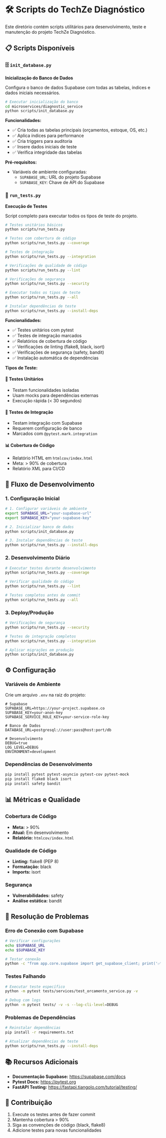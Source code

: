 # 🛠️ Scripts do TechZe Diagnóstico

Este diretório contém scripts utilitários para desenvolvimento, teste e manutenção do projeto TechZe Diagnóstico.

## 📋 Scripts Disponíveis

### 🗄️ `init_database.py`
**Inicialização do Banco de Dados**

Configura o banco de dados Supabase com todas as tabelas, índices e dados iniciais necessários.

```bash
# Executar inicialização do banco
cd microservices/diagnostic_service
python scripts/init_database.py
```

**Funcionalidades:**
- ✅ Cria todas as tabelas principais (orçamentos, estoque, OS, etc.)
- ✅ Aplica índices para performance
- ✅ Cria triggers para auditoria
- ✅ Insere dados iniciais de teste
- ✅ Verifica integridade das tabelas

**Pré-requisitos:**
- Variáveis de ambiente configuradas:
  - `SUPABASE_URL`: URL do projeto Supabase
  - `SUPABASE_KEY`: Chave de API do Supabase

### 🧪 `run_tests.py`
**Execução de Testes**

Script completo para executar todos os tipos de teste do projeto.

```bash
# Testes unitários básicos
python scripts/run_tests.py

# Testes com cobertura de código
python scripts/run_tests.py --coverage

# Testes de integração
python scripts/run_tests.py --integration

# Verificações de qualidade de código
python scripts/run_tests.py --lint

# Verificações de segurança
python scripts/run_tests.py --security

# Executar todos os tipos de teste
python scripts/run_tests.py --all

# Instalar dependências de teste
python scripts/run_tests.py --install-deps
```

**Funcionalidades:**
- ✅ Testes unitários com pytest
- ✅ Testes de integração marcados
- ✅ Relatórios de cobertura de código
- ✅ Verificações de linting (flake8, black, isort)
- ✅ Verificações de segurança (safety, bandit)
- ✅ Instalação automática de dependências

**Tipos de Teste:**

#### 🔧 Testes Unitários
- Testam funcionalidades isoladas
- Usam mocks para dependências externas
- Execução rápida (< 30 segundos)

#### 🔗 Testes de Integração
- Testam integração com Supabase
- Requerem configuração de banco
- Marcados com `@pytest.mark.integration`

#### 📊 Cobertura de Código
- Relatório HTML em `htmlcov/index.html`
- Meta: > 90% de cobertura
- Relatório XML para CI/CD

## 🚀 Fluxo de Desenvolvimento

### 1. Configuração Inicial
```bash
# 1. Configurar variáveis de ambiente
export SUPABASE_URL="your-supabase-url"
export SUPABASE_KEY="your-supabase-key"

# 2. Inicializar banco de dados
python scripts/init_database.py

# 3. Instalar dependências de teste
python scripts/run_tests.py --install-deps
```

### 2. Desenvolvimento Diário
```bash
# Executar testes durante desenvolvimento
python scripts/run_tests.py --coverage

# Verificar qualidade do código
python scripts/run_tests.py --lint

# Testes completos antes de commit
python scripts/run_tests.py --all
```

### 3. Deploy/Produção
```bash
# Verificações de segurança
python scripts/run_tests.py --security

# Testes de integração completos
python scripts/run_tests.py --integration

# Aplicar migrações em produção
python scripts/init_database.py
```

## ⚙️ Configuração

### Variáveis de Ambiente

Crie um arquivo `.env` na raiz do projeto:

```env
# Supabase
SUPABASE_URL=https://your-project.supabase.co
SUPABASE_KEY=your-anon-key
SUPABASE_SERVICE_ROLE_KEY=your-service-role-key

# Banco de Dados
DATABASE_URL=postgresql://user:pass@host:port/db

# Desenvolvimento
DEBUG=true
LOG_LEVEL=DEBUG
ENVIRONMENT=development
```

### Dependências de Desenvolvimento

```bash
pip install pytest pytest-asyncio pytest-cov pytest-mock
pip install flake8 black isort
pip install safety bandit
```

## 📊 Métricas e Qualidade

### Cobertura de Código
- **Meta:** > 90%
- **Atual:** Em desenvolvimento
- **Relatório:** `htmlcov/index.html`

### Qualidade de Código
- **Linting:** flake8 (PEP 8)
- **Formatação:** black
- **Imports:** isort

### Segurança
- **Vulnerabilidades:** safety
- **Análise estática:** bandit

## 🐛 Resolução de Problemas

### Erro de Conexão com Supabase
```bash
# Verificar configurações
echo $SUPABASE_URL
echo $SUPABASE_KEY

# Testar conexão
python -c "from app.core.supabase import get_supabase_client; print('✅ Conexão OK')"
```

### Testes Falhando
```bash
# Executar teste específico
python -m pytest tests/services/test_orcamento_service.py -v

# Debug com logs
python -m pytest tests/ -v -s --log-cli-level=DEBUG
```

### Problemas de Dependências
```bash
# Reinstalar dependências
pip install -r requirements.txt

# Atualizar dependências de teste
python scripts/run_tests.py --install-deps
```

## 📚 Recursos Adicionais

- **Documentação Supabase:** https://supabase.com/docs
- **Pytest Docs:** https://pytest.org
- **FastAPI Testing:** https://fastapi.tiangolo.com/tutorial/testing/

## 🤝 Contribuição

1. Execute os testes antes de fazer commit
2. Mantenha cobertura > 90%
3. Siga as convenções de código (black, flake8)
4. Adicione testes para novas funcionalidades 